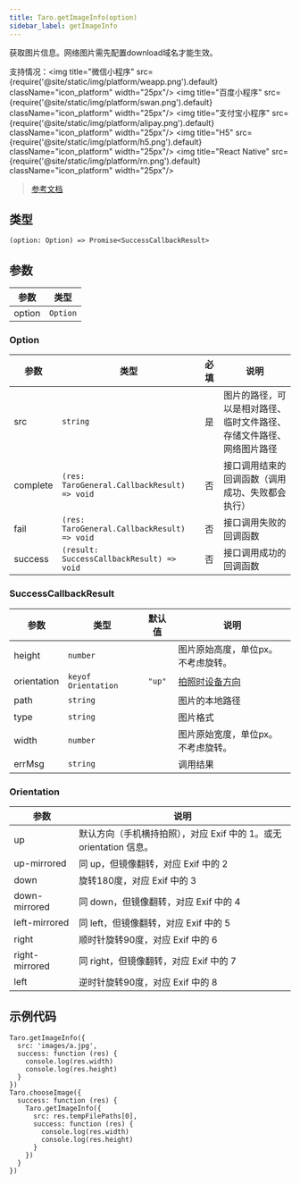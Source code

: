 ```yaml
---
title: Taro.getImageInfo(option)
sidebar_label: getImageInfo
---
```


获取图片信息。网络图片需先配置download域名才能生效。

支持情况：<img title="微信小程序" src={require('@site/static/img/platform/weapp.png').default} className="icon_platform" width="25px"/> <img title="百度小程序" src={require('@site/static/img/platform/swan.png').default} className="icon_platform" width="25px"/> <img title="支付宝小程序" src={require('@site/static/img/platform/alipay.png').default} className="icon_platform" width="25px"/> <img title="H5" src={require('@site/static/img/platform/h5.png').default} className="icon_platform" width="25px"/> <img title="React Native" src={require('@site/static/img/platform/rn.png').default} className="icon_platform" width="25px"/>

> [参考文档](https://developers.weixin.qq.com/miniprogram/dev/api/media/image/wx.getImageInfo.html)

## 类型

```tsx
(option: Option) => Promise<SuccessCallbackResult>
```

## 参数

| 参数 | 类型 |
| --- | --- |
| option | `Option` |

### Option

| 参数 | 类型 | 必填 | 说明 |
| --- | --- | :---: | --- |
| src | `string` | 是 | 图片的路径，可以是相对路径、临时文件路径、存储文件路径、网络图片路径 |
| complete | `(res: TaroGeneral.CallbackResult) => void` | 否 | 接口调用结束的回调函数（调用成功、失败都会执行） |
| fail | `(res: TaroGeneral.CallbackResult) => void` | 否 | 接口调用失败的回调函数 |
| success | `(result: SuccessCallbackResult) => void` | 否 | 接口调用成功的回调函数 |

### SuccessCallbackResult

| 参数 | 类型 | 默认值 | 说明 |
| --- | --- | :---: | --- |
| height | `number` |  | 图片原始高度，单位px。不考虑旋转。 |
| orientation | `keyof Orientation` | `"up"` | [拍照时设备方向](http://sylvana.net/jpegcrop/exif_orientation.html) |
| path | `string` |  | 图片的本地路径 |
| type | `string` |  | 图片格式 |
| width | `number` |  | 图片原始宽度，单位px。不考虑旋转。 |
| errMsg | `string` |  | 调用结果 |

### Orientation

| 参数 | 说明 |
| --- | --- |
| up | 默认方向（手机横持拍照），对应 Exif 中的 1。或无 orientation 信息。 |
| up-mirrored | 同 up，但镜像翻转，对应 Exif 中的 2 |
| down | 旋转180度，对应 Exif 中的 3 |
| down-mirrored | 同 down，但镜像翻转，对应 Exif 中的 4 |
| left-mirrored | 同 left，但镜像翻转，对应 Exif 中的 5 |
| right | 顺时针旋转90度，对应 Exif 中的 6 |
| right-mirrored | 同 right，但镜像翻转，对应 Exif 中的 7 |
| left | 逆时针旋转90度，对应 Exif 中的 8 |

## 示例代码

```tsx
Taro.getImageInfo({
  src: 'images/a.jpg',
  success: function (res) {
    console.log(res.width)
    console.log(res.height)
  }
})
Taro.chooseImage({
  success: function (res) {
    Taro.getImageInfo({
      src: res.tempFilePaths[0],
      success: function (res) {
        console.log(res.width)
        console.log(res.height)
      }
    })
  }
})
```
